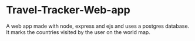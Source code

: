 # Travel-Tracker-Web-app
A web app made with node, express and ejs and uses a postgres database. It marks the countries visited by the user on the world map.
